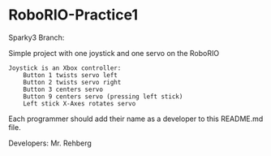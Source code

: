 RoboRIO-Practice1
=================
Sparky3 Branch:


Simple project with one joystick and one servo on the RoboRIO

	Joystick is an Xbox controller:
		Button 1 twists servo left
		Button 2 twists servo right
		Button 3 centers servo
		Button 9 centers servo (pressing left stick)
		Left stick X-Axes rotates servo
		
	

Each programmer should add their name as a developer to this README.md file.

Developers:
  Mr. Rehberg
  
  
